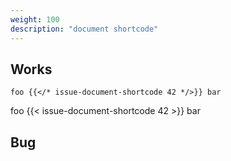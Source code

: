 ```yaml
---
weight: 100
description: "document shortcode"
---
```


## Works

```
foo {{</* issue-document-shortcode 42 */>}} bar
```

foo {{< issue-document-shortcode 42 >}} bar


## Bug
